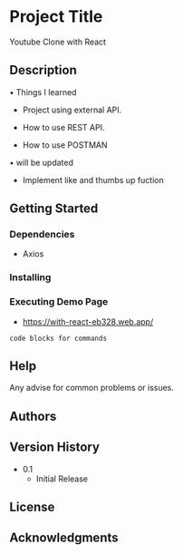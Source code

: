 # Project Title

Youtube Clone with React

## Description

• Things I learned

   - Project using external API.

   - How to use REST API.
 
   - How to use POSTMAN

• will be updated

   - Implement like and thumbs up fuction

## Getting Started

### Dependencies

* Axios

### Installing

### Executing Demo Page

* https://with-react-eb328.web.app/
```
code blocks for commands
```

## Help

Any advise for common problems or issues.


## Authors

## Version History

* 0.1
    * Initial Release

## License

## Acknowledgments


